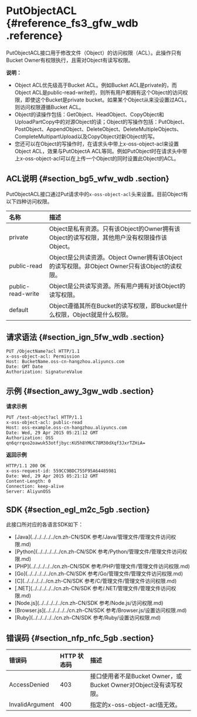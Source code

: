 # PutObjectACL {#reference_fs3_gfw_wdb .reference}

PutObjectACL接口用于修改文件（Object）的访问权限（ACL）。此操作只有Bucket Owner有权限执行，且需对Object有读写权限。

**说明：** 

-   Object ACL优先级高于Bucket ACL。例如Bucket ACL是private的，而Object ACL是public-read-write的，则所有用户都拥有这个Object的访问权限，即使这个Bucket是private bucket。如果某个Object从来没设置过ACL，则访问权限遵循Bucket ACL。
-   Object的读操作包括：GetObject、HeadObject、CopyObject和UploadPartCopy中的对源Object的读；Object的写操作包括：PutObject、PostObject、AppendObject、DeleteObject、DeleteMultipleObjects、CompleteMultipartUpload以及CopyObject对新Object的写。
-   您还可以在Object的写操作时，在请求头中带上x-oss-object-acl来设置Object ACL，效果与PutObjectA ACL等同。例如PutObject时在请求头中带上x-oss-object-acl可以在上传一个Object的同时设置此Object的ACL。

## ACL说明 {#section_bg5_wfw_wdb .section}

PutObjectACL接口通过Put请求中的`x-oss-object-acl`头来设置。目前Object有以下四种访问权限。

|名称|描述|
|:-|:-|
|private|Object是私有资源。只有该Object的Owner拥有该Object的读写权限，其他用户没有权限操作该Object。|
|public-read|Object是公共读资源。Object Owner拥有该Object的读写权限。非Object Owner只有该Object的读权限。|
|public-read-write|Object是公共读写资源。所有用户拥有对该Object的读写权限。|
|default|Object遵循其所在Bucket的读写权限，即Bucket是什么权限，Object就是什么权限。|

## 请求语法 {#section_ign_5fw_wdb .section}

```
PUT /ObjectName?acl HTTP/1.1
x-oss-object-acl: Permission
Host: BucketName.oss-cn-hangzhou.aliyuncs.com
Date: GMT Date
Authorization: SignatureValue
```

## 示例 {#section_awy_3gw_wdb .section}

**请求示例**

```
PUT /test-object?acl HTTP/1.1
x-oss-object-acl: public-read
Host: oss-example.oss-cn-hangzhou.aliyuncs.com
Date: Wed, 29 Apr 2015 05:21:12 GMT
Authorization: OSS qn6qrrqxo2oawuk53otfjbyc:KU5h8YMUC78M30dXqf3JxrTZHiA=
```

**返回示例**

```
HTTP/1.1 200 OK
x-oss-request-id: 559CC9BDC755F95A64485981
Date: Wed, 29 Apr 2015 05:21:12 GMT
Content-Length: 0
Connection: keep-alive
Server: AliyunOSS
```

## SDK {#section_egl_m2c_5gb .section}

此接口所对应的各语言SDK如下：

-   [Java](../../../../../cn.zh-CN/SDK 参考/Java/管理文件/管理文件访问权限.md)
-   [Python](../../../../../cn.zh-CN/SDK 参考/Python/管理文件/管理文件访问权限.md)
-   [PHP](../../../../../cn.zh-CN/SDK 参考/PHP/管理文件/管理文件访问权限.md)
-   [Go](../../../../../cn.zh-CN/SDK 参考/Go/管理文件/管理文件访问权限.md)
-   [C](../../../../../cn.zh-CN/SDK 参考/C/管理文件/管理文件访问权限.md)
-   [.NET](../../../../../cn.zh-CN/SDK 参考/.NET/管理文件/管理文件访问权限.md)
-   [Node.js](../../../../../cn.zh-CN/SDK 参考/Node.js/访问权限.md)
-   [Browser.js](../../../../../cn.zh-CN/SDK 参考/Browser.js/设置访问权限.md)
-   [Ruby](../../../../../cn.zh-CN/SDK 参考/Ruby/设置访问权限.md)

## 错误码 {#section_nfp_nfc_5gb .section}

|错误码|HTTP 状态码|描述|
|:--|:-------|:-|
|AccessDenied|403|接口使用者不是Bucket Owner，或Bucket Owner对Object没有读写权限。|
|InvalidArgument|400|指定的x-oss-object-acl值无效。|

